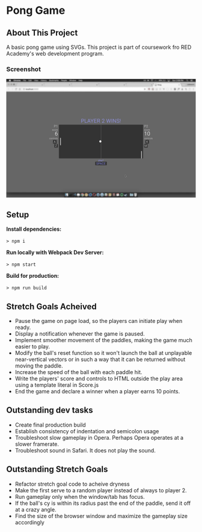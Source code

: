 # Pong Game

## About This Project
A basic pong game using SVGs. This project is part of coursework fro RED Academy's web development program.

### Screenshot

![Pong Project Screenshot](/pong-screenshot.jpg?raw=true)

## Setup

**Install dependencies:**

`> npm i`

**Run locally with Webpack Dev Server:**

`> npm start`

**Build for production:**

`> npm run build`

## Stretch Goals Acheived

- Pause the game on page load, so the players can initiate play when ready.
- Display a notification whenever the game is paused.
- Implement smoother movement of the paddles, making the game much easier to play.
- Modify the ball's reset function so it won't launch the ball at unplayable near-vertical vectors or in such a way that it can be returned without moving the paddle.
- Increase the speed of the ball with each paddle hit.
- Write the players' score and controls to HTML outside the play area using a template literal in Score.js
- End the game and declare a winner when a player earns 10 points.


## Outstanding dev tasks

- Create final production build
- Establish consistency of indentation and semicolon usage
- Troubleshoot slow gameplay in Opera. Perhaps Opera operates at a slower framerate.
- Troubleshoot sound in Safari. It does not play the sound.

## Outstanding Stretch Goals

- Refactor stretch goal code to acheive dryness
- Make the first serve to a random player instead of always to player 2.
- Run gameplay only when the window/tab has focus.
- If the ball's cy is within its radius past the end of the paddle, send it off at a crazy angle.
- Find the size of the browser window and maximize the gameplay size accordingly

